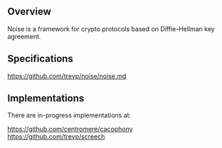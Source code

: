 
Overview
---------
Noise is a framework for crypto protocols based on Diffie-Hellman key agreement.

Specifications
---------------
<https://github.com/trevp/noise/noise.md>

Implementations
----------------

There are in-progress implementations at:

<https://github.com/centromere/cacophony>
<https://github.com/trevp/screech> 

